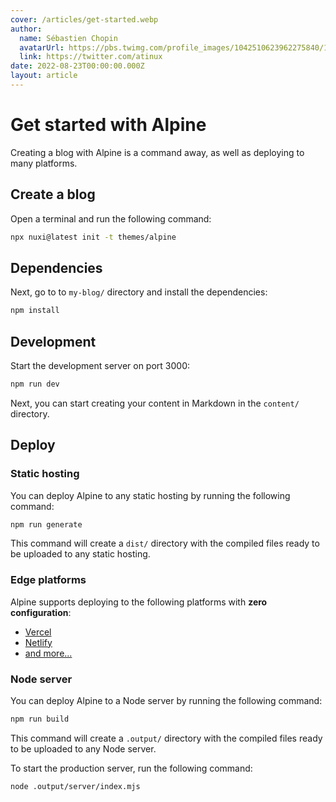 ```yaml
---
cover: /articles/get-started.webp
author:
  name: Sébastien Chopin
  avatarUrl: https://pbs.twimg.com/profile_images/1042510623962275840/1Iw_Mvud_400x400.jpg
  link: https://twitter.com/atinux
date: 2022-08-23T00:00:00.000Z
layout: article
---
```


# Get started with Alpine

Creating a blog with Alpine is a command away, as well as deploying to many platforms.

## Create a blog

Open a terminal and run the following command:

```bash
npx nuxi@latest init -t themes/alpine
```

## Dependencies

Next, go to to `my-blog/` directory and install the dependencies:

```bash
npm install
```

## Development

Start the development server on port 3000:

```bash
npm run dev
```

Next, you can start creating your content in Markdown in the `content/` directory.

## Deploy

### Static hosting

You can deploy Alpine to any static hosting by running the following command:

```bash
npm run generate
```

This command will create a `dist/` directory with the compiled files ready to be uploaded to any static hosting.

### Edge platforms

Alpine supports deploying to the following platforms with **zero configuration**:

- [Vercel](https://vercel.com)
- [Netlify](https://netlify.com)
- [and more...](https://v3.nuxtjs.org/guide/deploy/presets#supported-hosting-providers)

### Node server

You can deploy Alpine to a Node server by running the following command:

```bash
npm run build
```

This command will create a `.output/` directory with the compiled files ready to be uploaded to any Node server.

To start the production server, run the following command:

```bash
node .output/server/index.mjs
```
